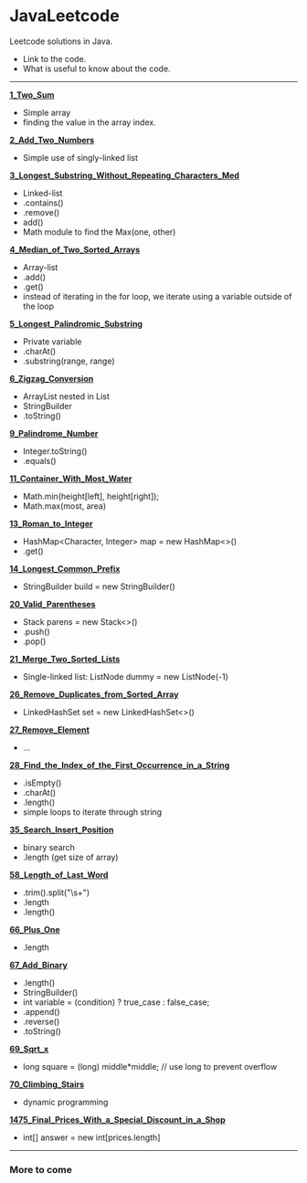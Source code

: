 # JavaLeetcode
Leetcode solutions in Java.



- Link to the code.
- What is useful to know about the code.
---


**[1_Two_Sum](https://github.com/masonpham16/JavaLeetcode/blob/main/1_Two_Sum.java)**

- Simple array
- finding the value in the array index.

**[2_Add_Two_Numbers](https://github.com/masonpham16/JavaLeetcode/blob/main/2_Add_Two_Numbers.java)**

- Simple use of singly-linked list

**[3_Longest_Substring_Without_Repeating_Characters_Med](https://github.com/masonpham16/JavaLeetcode/blob/main/3_Longest_Substring_Without_Repeating_Characters_Med.java)**

- Linked-list
- .contains()
- .remove()
- add()
- Math module to find the Max(one, other)

**[4_Median_of_Two_Sorted_Arrays](https://github.com/masonpham16/JavaLeetcode/blob/main/4_Median_of_Two_Sorted_Arrays.java)**

- Array-list
- .add()
- .get()
- instead of iterating in the for loop, we iterate using a variable outside of the loop

**[5_Longest_Palindromic_Substring](https://github.com/masonpham16/JavaLeetcode/blob/main/5_Longest_Palindromic_Substring.java)**

- Private variable
- .charAt()
- .substring(range, range)

**[6_Zigzag_Conversion](https://github.com/masonpham16/JavaLeetcode/blob/main/6_Zigzag_Conversion.java)**

- ArrayList nested in List
- StringBuilder
- .toString()

**[9_Palindrome_Number](https://github.com/masonpham16/JavaLeetcode/blob/main/9_Palindrome_Number.java)**

- Integer.toString()
- .equals()

**[11_Container_With_Most_Water](https://github.com/masonpham16/JavaLeetcode/blob/main/11_Container_With_Most_Water.java)**

- Math.min(height[left], height[right]);
- Math.max(most, area)

**[13_Roman_to_Integer](https://github.com/masonpham16/JavaLeetcode/blob/main/13_Roman_to_Integer.java)**

- HashMap<Character, Integer> map = new HashMap<>()
- .get()

**[14_Longest_Common_Prefix](https://github.com/masonpham16/JavaLeetcode/blob/main/14_Longest_Common_Prefix.java)**

- StringBuilder build = new StringBuilder()

**[20_Valid_Parentheses](https://github.com/masonpham16/JavaLeetcode/blob/main/20_Valid_Parentheses.java)**

- Stack<Character> parens = new Stack<>()
- .push()
- .pop()

**[21_Merge_Two_Sorted_Lists](https://github.com/masonpham16/JavaLeetcode/blob/main/21_Merge_Two_Sorted_Lists.java)**

- Single-linked list: ListNode dummy = new ListNode(-1)

**[26_Remove_Duplicates_from_Sorted_Array](https://github.com/masonpham16/JavaLeetcode/blob/main/26_Remove_Duplicates_from_Sorted_Array.java)**

- LinkedHashSet<Integer> set = new LinkedHashSet<>()

**[27_Remove_Element](https://github.com/masonpham16/JavaLeetcode/blob/main/27_Remove_Element.java)**

- ...

**[28_Find_the_Index_of_the_First_Occurrence_in_a_String](https://github.com/masonpham16/JavaLeetcode/blob/main/28_Find_the_Index_of_the_First_Occurrence_in_a_String.java)**

- .isEmpty()
- .charAt()
- .length()
- simple loops to iterate through string

**[35_Search_Insert_Position](https://github.com/masonpham16/JavaLeetcode/blob/main/35_Search_Insert_Position.java)**

- binary search
- .length (get size of array)

**[58_Length_of_Last_Word](https://github.com/masonpham16/JavaLeetcode/blob/main/58_Length_of_Last_Word.java)**

- .trim().split("\\s+")
- .length
- .length()

**[66_Plus_One](https://github.com/masonpham16/JavaLeetcode/blob/main/66_Plus_One.java)**

- .length
  
**[67_Add_Binary](https://github.com/masonpham16/JavaLeetcode/blob/main/67_Add_Binary.java)**

- .length()
- StringBuilder()
- int variable = (condition) ? true_case : false_case;
- .append()
- .reverse()
- .toString()
  
**[69_Sqrt_x](https://github.com/masonpham16/JavaLeetcode/blob/main/69_Sqrt_x.java)**

- long square = (long) middle*middle; // use long to prevent overflow
  
**[70_Climbing_Stairs](https://github.com/masonpham16/JavaLeetcode/blob/main/70_Climbing_Stairs.java)**

- dynamic programming

**[1475_Final_Prices_With_a_Special_Discount_in_a_Shop](https://github.com/masonpham16/JavaLeetcode/blob/main/1475_Final_Prices_With_a_Special_Discount_in_a_Shop.java)**

- int[] answer = new int[prices.length]

---
### More to come
